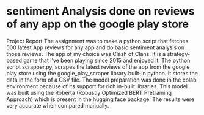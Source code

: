 # sentiment Analysis done on reviews of any app on the google play store
Project Report
The assignment was to make a python script that fetches 500 latest App reviews for any app and do basic sentiment analysis on those reviews. The app of my choice was Clash of Clans. It is a strategy-based game that I’ve been playing since 2015 and enjoyed it. The python script scrapper.py, scrapes the latest reviews of the app from the google play store using the google_play_scraper library built-in python. It stores the data in the form of a CSV file. 
The model preparation was done in the colab environment because of its support for rich in-built libraries. This model was built using the Roberta (Robustly Optimized BERT Pretraining Approach) which is present in the hugging face package. The results were very accurate when compared manually.
